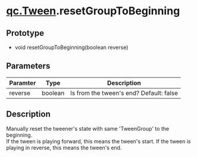 # [qc.Tween](../components/Tween.md).resetGroupToBeginning

## Prototype
* void resetGroupToBeginning(boolean reverse)

## Parameters
| Paramter | Type | Description |
| ----------- | ----------- | ----------- |
| reverse| boolean | Is from the tween's end? Default: false |

## Description
Manually reset the tweener's state with same 'TweenGroup' to the beginning.  
If the tween is playing forward, this means the tween's start. If the tween is playing in reverse, this means the tween's end.

